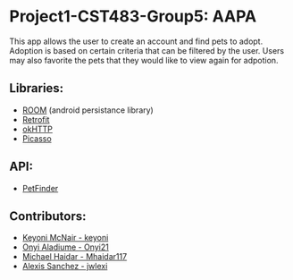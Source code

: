 # Project1-CST483-Group5: AAPA
This app allows the user to create an account and find pets to adopt. Adoption is based on certain criteria that can be filtered by the user. 
Users may also favorite the pets that they would like to view again for adpotion.

## Libraries:
- [ROOM](https://developer.android.com/reference/androidx/room/package-summary) (android persistance library)
- [Retrofit](https://square.github.io/retrofit/)
- [okHTTP](https://square.github.io/okhttp/)
- [Picasso](https://square.github.io/picasso/#features)

## API:
- [PetFinder](https://www.petfinder.com/developers/v2/docs/)

## Contributors:
- [Keyoni McNair - keyoni](https://github.com/keyoni) 
- [Onyi Aladiume - Onyi21](https://github.com/Onyi21)
- [Michael Haidar - Mhaidar117](https://github.com/Mhaidar117)
- [Alexis Sanchez - jwlexi](http://GitHub.com/jwlexi)

